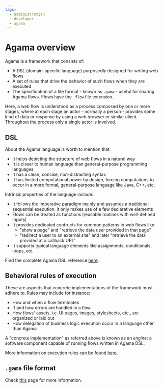 ```yaml
---
tags:
  - administration
  - developer
  - agama
---
```


# Agama overview

Agama is a framework that consists of:

- A DSL (domain-specific language) purposedly designed for writing web flows
- A set of rules that drive the behavior of such flows when they are executed
- The specification of a file format - known as `.gama` - useful for sharing Agama flows. Flows have the `.flow` file extension.  

Here, a web flow is understood as a process composed by one or more stages, where at each stage an actor - normally a person - provides some kind of data or response by using a web browser or similar client. Throughout the process only a single actor is involved.

## DSL

About the Agama language is worth to mention that:

- It helps depicting the structure of web flows in a natural way
- It is closer to human language than general-purpose programming languages
- It has a clean, concise, non-distracting syntax
- It has limited computational power by design, forcing computations to occur in a more formal, general-purpose language like Java, C++, etc.

Intrinsic properties of the language include:

- It follows the imperative paradigm mainly and assumes a traditional sequential execution. It only makes use of a few declarative elements
- Flows can be treated as functions (reusable routines with well-defined inputs)
- It provides dedicated contructs for common patterns in web flows like:
    - "show a page" and "retrieve the data user provided in that page"
    - "redirect a user to an external site" and later "retrieve the data provided at a callback URL"
- It supports typical language elements like assignments, conditionals, loops, etc.

Find the complete Agama DSL reference [here](./language-reference.md).

## Behavioral rules of execution

These are aspects that concrete implementations of the framework must adhere to. Rules may include for instance:

- How and when a flow terminates 
- If and how errors are handled in a flow
- How flows' assets, i.e. UI pages, images, stylesheets, etc., are organized or laid out
- How delegation of business logic execution occur in a language other than Agama

A "concrete implementation" as referred above is known as an _engine_: a software component capable of running flows written in Agama DSL.

More information on execution rules can be found [here](./execution-rules.md).

## `.gama` file format

Check [this](./gama-format.md) page for more information.

